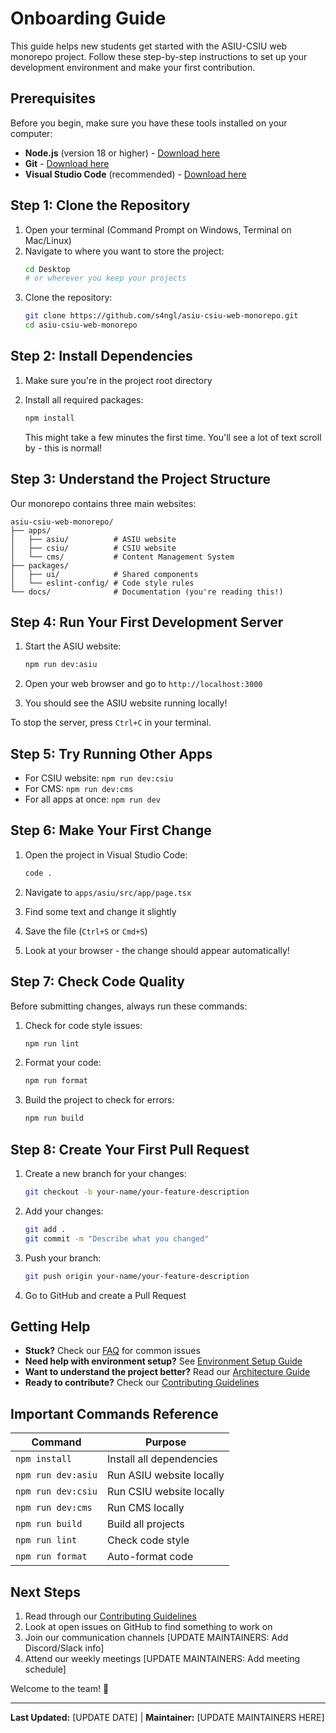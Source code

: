 # Onboarding Guide

This guide helps new students get started with the ASIU-CSIU web monorepo project. Follow these step-by-step instructions to set up your development environment and make your first contribution.

## Prerequisites

Before you begin, make sure you have these tools installed on your computer:

- **Node.js** (version 18 or higher) - [Download here](https://nodejs.org/)
- **Git** - [Download here](https://git-scm.com/downloads)
- **Visual Studio Code** (recommended) - [Download here](https://code.visualstudio.com/)

## Step 1: Clone the Repository

1. Open your terminal (Command Prompt on Windows, Terminal on Mac/Linux)
2. Navigate to where you want to store the project:
   ```bash
   cd Desktop
   # or wherever you keep your projects
   ```
3. Clone the repository:
   ```bash
   git clone https://github.com/s4ngl/asiu-csiu-web-monorepo.git
   cd asiu-csiu-web-monorepo
   ```

## Step 2: Install Dependencies

1. Make sure you're in the project root directory
2. Install all required packages:
   ```bash
   npm install
   ```
   
   This might take a few minutes the first time. You'll see a lot of text scroll by - this is normal!

## Step 3: Understand the Project Structure

Our monorepo contains three main websites:

```
asiu-csiu-web-monorepo/
├── apps/
│   ├── asiu/          # ASIU website
│   ├── csiu/          # CSIU website  
│   └── cms/           # Content Management System
├── packages/
│   ├── ui/            # Shared components
│   └── eslint-config/ # Code style rules
└── docs/              # Documentation (you're reading this!)
```

## Step 4: Run Your First Development Server

1. Start the ASIU website:
   ```bash
   npm run dev:asiu
   ```
   
2. Open your web browser and go to `http://localhost:3000`
3. You should see the ASIU website running locally!

To stop the server, press `Ctrl+C` in your terminal.

## Step 5: Try Running Other Apps

- For CSIU website: `npm run dev:csiu`
- For CMS: `npm run dev:cms`
- For all apps at once: `npm run dev`

## Step 6: Make Your First Change

1. Open the project in Visual Studio Code:
   ```bash
   code .
   ```

2. Navigate to `apps/asiu/src/app/page.tsx`
3. Find some text and change it slightly
4. Save the file (`Ctrl+S` or `Cmd+S`)
5. Look at your browser - the change should appear automatically!

## Step 7: Check Code Quality

Before submitting changes, always run these commands:

1. Check for code style issues:
   ```bash
   npm run lint
   ```

2. Format your code:
   ```bash
   npm run format
   ```

3. Build the project to check for errors:
   ```bash
   npm run build
   ```

## Step 8: Create Your First Pull Request

1. Create a new branch for your changes:
   ```bash
   git checkout -b your-name/your-feature-description
   ```

2. Add your changes:
   ```bash
   git add .
   git commit -m "Describe what you changed"
   ```

3. Push your branch:
   ```bash
   git push origin your-name/your-feature-description
   ```

4. Go to GitHub and create a Pull Request

## Getting Help

- **Stuck?** Check our [FAQ](/docs/faq.md) for common issues
- **Need help with environment setup?** See [Environment Setup Guide](/docs/env-setup.md)
- **Want to understand the project better?** Read our [Architecture Guide](/docs/architecture.md)
- **Ready to contribute?** Check our [Contributing Guidelines](/CONTRIBUTING.md)

## Important Commands Reference

| Command | Purpose |
|---------|---------|
| `npm install` | Install all dependencies |
| `npm run dev:asiu` | Run ASIU website locally |
| `npm run dev:csiu` | Run CSIU website locally |
| `npm run dev:cms` | Run CMS locally |
| `npm run build` | Build all projects |
| `npm run lint` | Check code style |
| `npm run format` | Auto-format code |

## Next Steps

1. Read through our [Contributing Guidelines](/CONTRIBUTING.md)
2. Look at open issues on GitHub to find something to work on
3. Join our communication channels [UPDATE MAINTAINERS: Add Discord/Slack info]
4. Attend our weekly meetings [UPDATE MAINTAINERS: Add meeting schedule]

Welcome to the team! 🎉

---
**Last Updated:** [UPDATE DATE] | **Maintainer:** [UPDATE MAINTAINERS HERE]